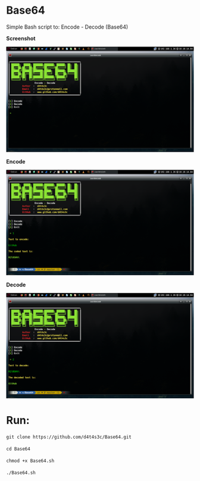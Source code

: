 # Base64

Simple Bash script to: Encode - Decode (Base64)

**Screenshot**

![](/screenshot/01.png)

**Encode**

![](/screenshot/02.png)

**Decode**

![](/screenshot/03.png)

# Run:
```
git clone https://github.com/d4t4s3c/Base64.git

cd Base64

chmod +x Base64.sh

./Base64.sh
```
